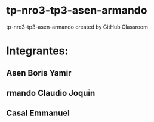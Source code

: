 # tp-nro3-tp3-asen-armando
tp-nro3-tp3-asen-armando created by GitHub Classroom


# Integrantes: 

  ## Asen Boris Yamir  
  ## rmando Claudio Joquin  
  ## Casal Emmanuel
